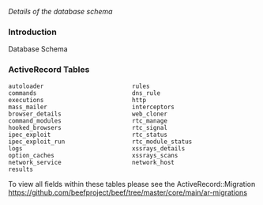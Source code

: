 _Details of the database schema_

### Introduction ###

Database Schema

### ActiveRecord Tables ###

```
autoloader                         rules
commands                           dns_rule             
executions                         http         
mass_mailer                        interceptors       
browser_details                    web_cloner         
command_modules                    rtc_manage       
hooked_browsers                    rtc_signal
ipec_exploit                       rtc_status
ipec_exploit_run                   rtc_module_status
logs                               xssrays_details        
option_caches                      xssrays_scans          
network_service                    network_host                     
results                              
```

To view all fields within these tables please see the ActiveRecord::Migration
https://github.com/beefproject/beef/tree/master/core/main/ar-migrations